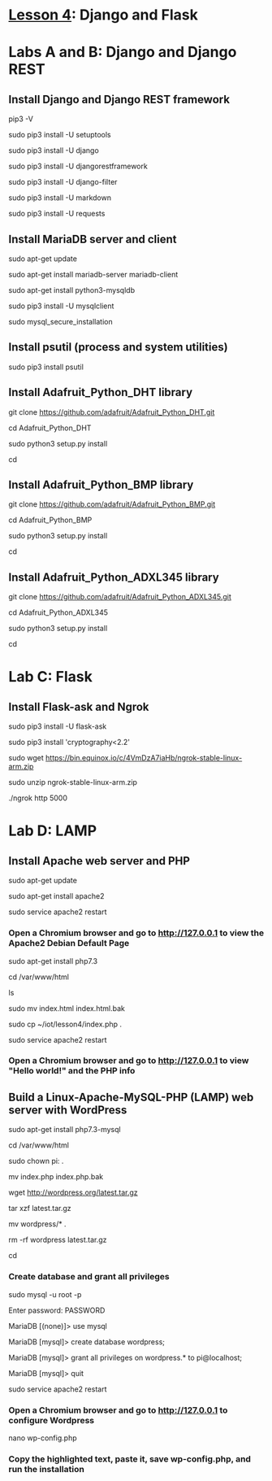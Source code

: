 # <a href="https://goo.gl/bhktY0">Lesson 4</a>: Django and Flask

# Labs A and B: Django and Django REST

## Install Django and Django REST framework

pip3 -V

sudo pip3 install -U setuptools

sudo pip3 install -U django

sudo pip3 install -U djangorestframework

sudo pip3 install -U django-filter

sudo pip3 install -U markdown

sudo pip3 install -U requests

## Install MariaDB server and client

sudo apt-get update

sudo apt-get install mariadb-server mariadb-client

sudo apt-get install python3-mysqldb

sudo pip3 install -U mysqlclient

sudo mysql_secure_installation

## Install psutil (process and system utilities)

sudo pip3 install psutil

## Install Adafruit_Python_DHT library

git clone https://github.com/adafruit/Adafruit_Python_DHT.git

cd Adafruit_Python_DHT

sudo python3 setup.py install

cd

## Install Adafruit_Python_BMP library

git clone https://github.com/adafruit/Adafruit_Python_BMP.git

cd Adafruit_Python_BMP

sudo python3 setup.py install

cd

## Install Adafruit_Python_ADXL345 library

git clone https://github.com/adafruit/Adafruit_Python_ADXL345.git

cd Adafruit_Python_ADXL345

sudo python3 setup.py install

cd

# Lab C: Flask

## Install Flask-ask and Ngrok

sudo pip3 install -U flask-ask

sudo pip3 install 'cryptography<2.2'

sudo wget https://bin.equinox.io/c/4VmDzA7iaHb/ngrok-stable-linux-arm.zip

sudo unzip ngrok-stable-linux-arm.zip

./ngrok http 5000

# Lab D: LAMP

## Install Apache web server and PHP

sudo apt-get update

sudo apt-get install apache2

sudo service apache2 restart

### Open a Chromium browser and go to http://127.0.0.1 to view the Apache2 Debian Default Page

sudo apt-get install php7.3

cd /var/www/html

ls

sudo mv index.html index.html.bak

sudo cp ~/iot/lesson4/index.php .

sudo service apache2 restart

### Open a Chromium browser and go to http://127.0.0.1 to view "Hello world!" and the PHP info

## Build a Linux-Apache-MySQL-PHP (LAMP) web server with WordPress 

sudo apt-get install php7.3-mysql

cd /var/www/html

sudo chown pi: .

mv index.php index.php.bak

wget http://wordpress.org/latest.tar.gz

tar xzf latest.tar.gz

mv wordpress/* .

rm -rf wordpress latest.tar.gz

cd

### Create database and grant all privileges

sudo mysql -u root -p

Enter password: PASSWORD

MariaDB [(none)]> use mysql

MariaDB [mysql]> create database wordpress;

MariaDB [mysql]> grant all privileges on wordpress.* to pi@localhost;

MariaDB [mysql]> quit

sudo service apache2 restart

### Open a Chromium browser and go to http://127.0.0.1 to configure Wordpress

nano wp-config.php

### Copy the highlighted text, paste it, save wp-config.php, and run the installation
